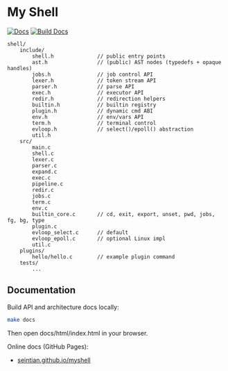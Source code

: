 # My Shell

[![Docs](https://img.shields.io/badge/docs-website-blue)](https://seintian.github.io/myshell/)
[![Build Docs](https://github.com/Seintian/myshell/actions/workflows/docs.yml/badge.svg)](https://github.com/Seintian/myshell/actions/workflows/docs.yml)

```tree
shell/
    include/
        shell.h              // public entry points
        ast.h                // (public) AST nodes (typedefs + opaque handles)
        jobs.h               // job control API
        lexer.h              // token stream API
        parser.h             // parse API
        exec.h               // executor API
        redir.h              // redirection helpers
        builtin.h            // builtin registry
        plugin.h             // dynamic cmd ABI
        env.h                // env/vars API
        term.h               // terminal control
        evloop.h             // select()/epoll() abstraction
        util.h
    src/
        main.c
        shell.c
        lexer.c
        parser.c
        expand.c
        exec.c
        pipeline.c
        redir.c
        jobs.c
        term.c
        env.c
        builtin_core.c       // cd, exit, export, unset, pwd, jobs, fg, bg, type
        plugin.c
        evloop_select.c      // default
        evloop_epoll.c       // optional Linux impl
        util.c
    plugins/
        hello/hello.c        // example plugin command
    tests/
        ...
```

## Documentation

Build API and architecture docs locally:

```sh
make docs
```

Then open docs/html/index.html in your browser.

Online docs (GitHub Pages):

- [seintian.github.io/myshell](https://seintian.github.io/myshell/)
